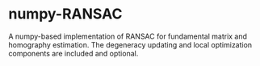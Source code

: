# numpy-RANSAC
A numpy-based implementation of RANSAC for fundamental matrix and homography estimation. The degeneracy updating and local optimization components are included and optional.
